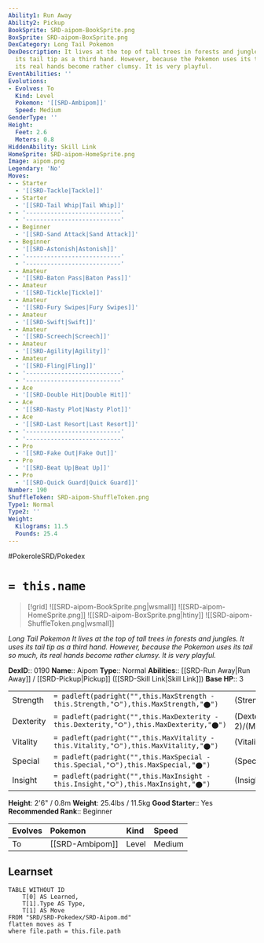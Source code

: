 ```yaml
---
Ability1: Run Away
Ability2: Pickup
BookSprite: SRD-aipom-BookSprite.png
BoxSprite: SRD-aipom-BoxSprite.png
DexCategory: Long Tail Pokemon
DexDescription: It lives at the top of tall trees in forests and jungles. It uses
  its tail tip as a third hand. However, because the Pokemon uses its tail so much,
  its real hands become rather clumsy. It is very playful.
EventAbilities: ''
Evolutions:
- Evolves: To
  Kind: Level
  Pokemon: '[[SRD-Ambipom]]'
  Speed: Medium
GenderType: ''
Height:
  Feet: 2.6
  Meters: 0.8
HiddenAbility: Skill Link
HomeSprite: SRD-aipom-HomeSprite.png
Image: aipom.png
Legendary: 'No'
Moves:
- - Starter
  - '[[SRD-Tackle|Tackle]]'
- - Starter
  - '[[SRD-Tail Whip|Tail Whip]]'
- - '---------------------------'
  - '---------------------------'
- - Beginner
  - '[[SRD-Sand Attack|Sand Attack]]'
- - Beginner
  - '[[SRD-Astonish|Astonish]]'
- - '---------------------------'
  - '---------------------------'
- - Amateur
  - '[[SRD-Baton Pass|Baton Pass]]'
- - Amateur
  - '[[SRD-Tickle|Tickle]]'
- - Amateur
  - '[[SRD-Fury Swipes|Fury Swipes]]'
- - Amateur
  - '[[SRD-Swift|Swift]]'
- - Amateur
  - '[[SRD-Screech|Screech]]'
- - Amateur
  - '[[SRD-Agility|Agility]]'
- - Amateur
  - '[[SRD-Fling|Fling]]'
- - '---------------------------'
  - '---------------------------'
- - Ace
  - '[[SRD-Double Hit|Double Hit]]'
- - Ace
  - '[[SRD-Nasty Plot|Nasty Plot]]'
- - Ace
  - '[[SRD-Last Resort|Last Resort]]'
- - '---------------------------'
  - '---------------------------'
- - Pro
  - '[[SRD-Fake Out|Fake Out]]'
- - Pro
  - '[[SRD-Beat Up|Beat Up]]'
- - Pro
  - '[[SRD-Quick Guard|Quick Guard]]'
Number: 190
ShuffleToken: SRD-aipom-ShuffleToken.png
Type1: Normal
Type2: ''
Weight:
  Kilograms: 11.5
  Pounds: 25.4
---
```


#PokeroleSRD/Pokedex

# `= this.name`

> [!grid]
> ![[SRD-aipom-BookSprite.png|wsmall]]
> ![[SRD-aipom-HomeSprite.png]]
> ![[SRD-aipom-BoxSprite.png|htiny]]
> ![[SRD-aipom-ShuffleToken.png|wsmall]]


*Long Tail Pokemon*
*It lives at the top of tall trees in forests and jungles. It uses its tail tip as a third hand. However, because the Pokemon uses its tail so much, its real hands become rather clumsy. It is very playful.*

**DexID**:: 0190
**Name**:: Aipom
**Type**:: Normal
**Abilities**:: [[SRD-Run Away|Run Away]] / [[SRD-Pickup|Pickup]] ([[SRD-Skill Link|Skill Link]])
**Base HP**:: 3

|           |                                                                                        |                                          |
| --------- | -------------------------------------------------------------------------------------- | ---------------------------------------- |
| Strength  | `= padleft(padright("",this.MaxStrength - this.Strength,"⭘"),this.MaxStrength,"⬤")`    | (Strength::2)/(MaxStrength::5)   |
| Dexterity | `= padleft(padright("",this.MaxDexterity - this.Dexterity,"⭘"),this.MaxDexterity,"⬤")` | (Dexterity:: 2)/(MaxDexterity::5) |
| Vitality  | `= padleft(padright("",this.MaxVitality - this.Vitality,"⭘"),this.MaxVitality,"⬤")`    | (Vitality::2)/(MaxVitality::4)   |
| Special   | `= padleft(padright("",this.MaxSpecial - this.Special,"⭘"),this.MaxSpecial,"⬤")`       | (Special::1)/(MaxSpecial::3)     |
| Insight   | `= padleft(padright("",this.MaxInsight - this.Insight,"⭘"),this.MaxInsight,"⬤")`       | (Insight::2)/(MaxInsight::4)     |

**Height**: 2'6" / 0.8m
**Weight**: 25.4lbs / 11.5kg
**Good Starter**:: Yes
**Recommended Rank**:: Beginner

| Evolves   | Pokemon         | Kind   | Speed   |
|:----------|:----------------|:-------|:--------|
| To        | [[SRD-Ambipom]] | Level  | Medium  |

## Learnset

```dataview
TABLE WITHOUT ID
    T[0] AS Learned,
    T[1].Type AS Type,
    T[1] AS Move
FROM "SRD/SRD-Pokedex/SRD-Aipom.md"
flatten moves as T
where file.path = this.file.path
```
